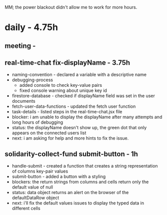 MM; the power blackout didn't allow me to work for more hours.
# daily - 4.75h

## meeting - 

## real-time-chat fix-displayName - 3.75h
* naming-convention - declared a variable with a descriptive name
* debugging-process 
  * added console to check key-value pairs
  * fixed console warning about unique key id
* firestore-database - checked if displayName field was set in the user documents
* fetch-user-data-functions - updated the fetch user function
* task-details - listed steps in the real-time-chat.jsx file
* blocker: i am unable to display the displayName after many attempts and long hours of debugging
* status: the displayName doesn't show up, the green dot that only appears on the connected users list
* next: i am asking for help and more hints to fix the issue.

## solidarity-collect-fund submit-button - 1h
* handle-submit - created a function that creates a string representation of columns key-pair values
* submit-button - added a button with a styling
* blockers: the return strings from columns and cells return only the default value of null
* status: data object returns an alert on the browser of the defaultDataRow object
* next: i'll fix the default values issues to display the typed data in different cells